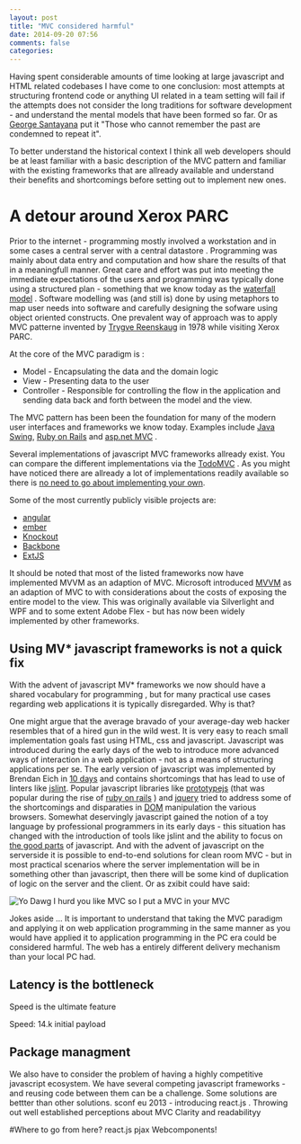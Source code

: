 ```yaml
---
layout: post
title: "MVC considered harmful"
date: 2014-09-20 07:56
comments: false
categories:
---
```

Having spent considerable amounts of time looking at large javascript and HTML related codebases I have come to one conclusion: most attempts at structuring frontend code or anything UI related in a team setting will fail if the attempts does not consider the long traditions for software development - and understand the mental models that have been formed so far. Or as [George Santayana](http://www.wikiwand.com/en/George_Santayana) put it "Those who cannot remember the past are condemned to repeat it".

To better understand the historical context I think all web developers should be at least familiar with a basic description of the MVC pattern and familiar with the existing frameworks that are allready available and understand their benefits and shortcomings before setting out to implement new ones.

# A detour around Xerox PARC
Prior to the internet - programming mostly involved a workstation and in some cases a central server with a central datastore . Programming was mainly about data entry and computation and how share the results of that in a meaningfull manner. Great care and effort was put into meeting the immediate expectations of the users and programming was typically done using a structured plan - something that we know today as the [waterfall model](https://www.wikiwand.com/en/Waterfall_model) . Software modelling was (and still is) done by using metaphors to map user needs into software and carefully designing the sofware using object oriented constructs.  One prevalent way of approach was to apply MVC patterne invented by [Trygve Reenskaug](https://www.wikiwand.com/en/Trygve_Reenskaug) in 1978 while visiting Xerox PARC.  

At the core of the MVC paradigm is :

* Model -  Encapsulating the data and the domain logic
* View -   Presenting data to the user
* Controller - Responsible for controlling the flow in the application and sending data back and forth between the model and the view.

The MVC pattern has been been the foundation for many of the modern user interfaces and frameworks we know today. Examples include [Java Swing](http://www.oracle.com/technetwork/java/architecture-142923.html), [Ruby on Rails](http://guides.rubyonrails.org/getting_started.html)  and [asp.net MVC](http://www.asp.net/mvc) .  
 
Several implementations of javascript MVC frameworks allready exist. You can compare the different implementations via the [TodoMVC](http://todomvc.com) . As you might have noticed there are allready a lot of implementations readily available so there is [no need to go about implementing your own](http://blog.tastejs.com/yet-another-framework-syndrome-yafs).

Some of the most currently publicly visible projects are:

* [angular](https://angularjs.org)
* [ember](https://emberjs.com)
* [Knockout](https://knockoutjs.com)
* [Backbone](https://backbonejs.org)
* [ExtJS](http://dev.sencha.com/ext/5.0.0/)

It should be noted that most of the listed frameworks now have implemented MVVM as an adaption of MVC. Microsoft introduced [MVVM](http://addyosmani.com/blog/understanding-mvvm-a-guide-for-javascript-developers/) as an adaption of MVC to with considerations about the costs of exposing the entire model to the view. This was originally available via Silverlight and WPF and to some extent Adobe Flex -  but has now been widely implemented by other frameworks.

## Using MV* javascript frameworks is not a quick fix
With the advent of javascript  MV* frameworks we now should have a shared vocabulary for programming , but for many practical use cases regarding web applications it is typically disregarded. Why is that?

One might argue that the average bravado of your average-day web hacker resembles that of a hired gun in the wild west. It is very easy to reach small implementation goals fast using HTML, css and javascript.  Javascript was introduced during the early days of the web to introduce more advanced ways of interaction in a web application - not as a  means of structuring applications per se. The early version of javascript was implemented by Brendan Eich in [10 days](https://www.w3.org/community/webed/wiki/A_Short_History_of_JavaScript) and contains shortcomings that has lead to use of linters like [jslint](https://jslint.com).  Popular javascript libraries like [prototypejs](https://prototypejs.org) (that was popular during the rise of [ruby on rails](https://rubyonrails.org) ) and  [jquery](https://jquery.com) tried to address some of the shortcomings and disparaties in  [DOM](https://wwww.w3.org/DOM) manipulation the various browsers. Somewhat deservingly javascript gained the notion of a toy language by professional programmers in its early days - this situation has changed with the introduction of tools like jslint and the ability to focus on [the good parts](http://www.amazon.com/JavaScript-Good-Parts-Douglas-Crockford/dp/0596517742) of javascript. And with the advent of  javascript on the serverside it is possible to end-to-end solutions for clean room MVC  - but in most practical scenarios where the server implementation will be in something other than javascript, then there will be some kind of duplication of logic on the server and the client. Or as zxibit could have said:

![Yo Dawg I hurd you like MVC so I put a MVC in your MVC](http://cdn.meme.am/instances/500x/50530257.jpg)


Jokes aside ... It is important to understand that taking the MVC paradigm and applying it on web application programming in the same manner as you would have applied it to application programming in the PC era could be considered harmful. The web has a entirely different delivery mechanism than your local PC had.

## Latency is the bottleneck
Speed is the ultimate feature




Speed: 14.k initial payload

## Package managment

We also have to consider the problem of having a highly competitive javascript ecosystem. We have several competing javascript frameworks - and reusing code between them can be a challenge. Some solutions are bettter than other solutions.
sconf eu 2013 - introducing react.js . Throwing out well established perceptions about MVC
Clarity and readabilityy

#Where to go from here?
react.js
pjax
Webcomponents!
